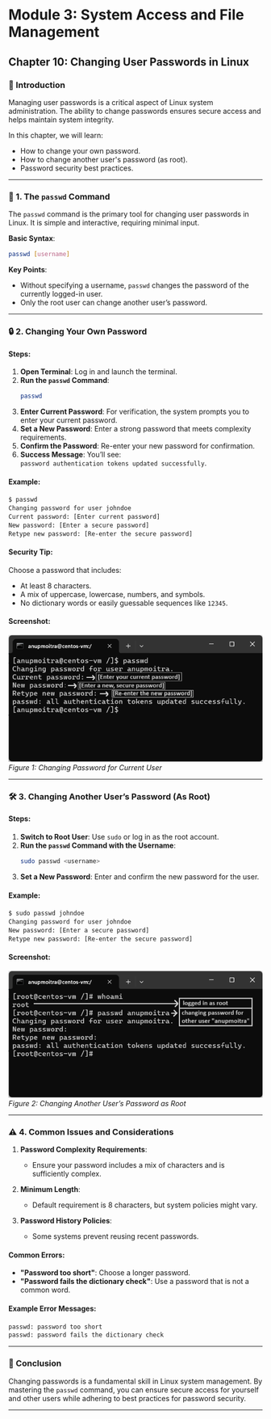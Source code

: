 # **Module 3: System Access and File Management**  
## **Chapter 10: Changing User Passwords in Linux**  
### **📖 Introduction**  
Managing user passwords is a critical aspect of Linux system administration. The ability to change passwords ensures secure access and helps maintain system integrity.  

In this chapter, we will learn:  
- How to change your own password.  
- How to change another user's password (as root).  
- Password security best practices.  

---

### **🔑 1. The `passwd` Command**  
The `passwd` command is the primary tool for changing user passwords in Linux. It is simple and interactive, requiring minimal input.  

**Basic Syntax**:  
```bash
passwd [username]
```  

**Key Points**:  
- Without specifying a username, `passwd` changes the password of the currently logged-in user.  
- Only the root user can change another user’s password.  

---

### **🔒 2. Changing Your Own Password**  

#### **Steps**:  
1. **Open Terminal**: Log in and launch the terminal.  
2. **Run the `passwd` Command**:  
   ```bash
   passwd
   ```  
3. **Enter Current Password**: For verification, the system prompts you to enter your current password.  
4. **Set a New Password**: Enter a strong password that meets complexity requirements.  
5. **Confirm the Password**: Re-enter your new password for confirmation.  
6. **Success Message**: You’ll see:  
   `password authentication tokens updated successfully`.  

#### **Example**:  
```bash
$ passwd  
Changing password for user johndoe  
Current password: [Enter current password]  
New password: [Enter a secure password]  
Retype new password: [Re-enter the secure password]  
```  

#### **Security Tip**:  
Choose a password that includes:  
- At least 8 characters.  
- A mix of uppercase, lowercase, numbers, and symbols.  
- No dictionary words or easily guessable sequences like `12345`.  

#### **Screenshot**:  
![Changing Password for Current User](screenshots/01-current-user-pass-change.png)  
*Figure 1: Changing Password for Current User*  

---

### **🛠️ 3. Changing Another User’s Password (As Root)**  

#### **Steps**:  
1. **Switch to Root User**: Use `sudo` or log in as the root account.  
2. **Run the `passwd` Command with the Username**:  
   ```bash
   sudo passwd <username>
   ```  
3. **Set a New Password**: Enter and confirm the new password for the user.  

#### **Example**:  
```bash
$ sudo passwd johndoe  
Changing password for user johndoe  
New password: [Enter a secure password]  
Retype new password: [Re-enter the secure password]  
```  

#### **Screenshot**:  
![Changing Another User's Password](screenshots/02-other-user-pass-change.png)  
*Figure 2: Changing Another User’s Password as Root*  

---

### **⚠️ 4. Common Issues and Considerations**  

1. **Password Complexity Requirements**:  
   - Ensure your password includes a mix of characters and is sufficiently complex.  

2. **Minimum Length**:  
   - Default requirement is 8 characters, but system policies might vary.  

3. **Password History Policies**:  
   - Some systems prevent reusing recent passwords.  

#### **Common Errors**:  
- **"Password too short"**: Choose a longer password.  
- **"Password fails the dictionary check"**: Use a password that is not a common word.  

#### **Example Error Messages**:  
```bash
passwd: password too short  
passwd: password fails the dictionary check  
```  

---

### **📝 Conclusion**  
Changing passwords is a fundamental skill in Linux system management. By mastering the `passwd` command, you can ensure secure access for yourself and other users while adhering to best practices for password security.  

---
